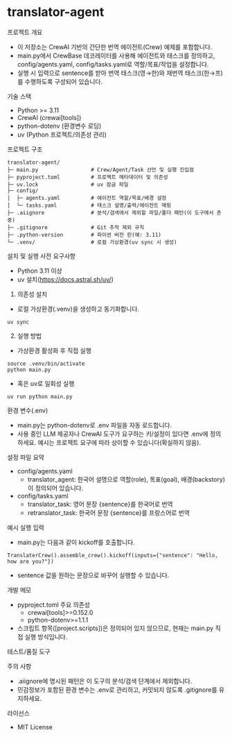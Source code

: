 # translator-agent

프로젝트 개요
- 이 저장소는 CrewAI 기반의 간단한 번역 에이전트(Crew) 예제를 포함합니다.
- main.py에서 CrewBase 데코레이터를 사용해 에이전트와 태스크를 정의하고, config/agents.yaml, config/tasks.yaml로 역할/목표/작업을 설정합니다.
- 실행 시 입력으로 sentence를 받아 번역 태스크(영→한)와 재번역 태스크(한→프)를 수행하도록 구성되어 있습니다.

기술 스택
- Python >= 3.11
- CrewAI (crewai[tools])
- python-dotenv (환경변수 로딩)
- uv (Python 프로젝트/의존성 관리)

프로젝트 구조
```
translator-agent/
├─ main.py                 # Crew/Agent/Task 선언 및 실행 진입점
├─ pyproject.toml          # 프로젝트 메타데이터 및 의존성
├─ uv.lock                 # uv 잠금 파일
├─ config/
│  ├─ agents.yaml          # 에이전트 역할/목표/배경 설정
│  └─ tasks.yaml           # 태스크 설명/출력/에이전트 매핑
├─ .aiignore               # 분석/검색에서 제외할 파일/폴더 패턴(이 도구에서 존중)
├─ .gitignore              # Git 추적 제외 규칙
├─ .python-version         # 파이썬 버전 핀(예: 3.11)
└─ .venv/                  # 로컬 가상환경(uv sync 시 생성)
```

설치 및 실행
사전 요구사항
- Python 3.11 이상
- uv 설치(https://docs.astral.sh/uv/)

1) 의존성 설치
- 로컬 가상환경(.venv)을 생성하고 동기화합니다.
```
uv sync
```

2) 실행 방법
- 가상환경 활성화 후 직접 실행
```
source .venv/bin/activate
python main.py
```
- 혹은 uv로 일회성 실행
```
uv run python main.py
```

환경 변수(.env)
- main.py는 python-dotenv로 .env 파일을 자동 로드합니다.
- 사용 중인 LLM 제공자나 CrewAI 도구가 요구하는 키/설정이 있다면 .env에 정의하세요. 예시는 프로젝트 요구에 따라 상이할 수 있습니다(확실하지 않음).

설정 파일 요약
- config/agents.yaml
  - translator_agent: 한국어 설명으로 역할(role), 목표(goal), 배경(backstory)이 정의되어 있습니다.
- config/tasks.yaml
  - translator_task: 영어 문장 {sentence}를 한국어로 번역
  - retranslator_task: 한국어 문장 {sentence}를 프랑스어로 번역

예시 실행 입력
- main.py는 다음과 같이 kickoff를 호출합니다.
```
TranslaterCrew().assemble_crew().kickoff(inputs={"sentence": "Hello, how are you?"})
```
- sentence 값을 원하는 문장으로 바꾸어 실행할 수 있습니다.

개발 메모
- pyproject.toml 주요 의존성
  - crewai[tools]>=0.152.0
  - python-dotenv>=1.1.1
- 스크립트 항목([project.scripts])은 정의되어 있지 않으므로, 현재는 main.py 직접 실행 방식입니다.

테스트/품질 도구

주의 사항
- .aiignore에 명시된 패턴은 이 도구의 분석/검색 단계에서 제외합니다.
- 민감정보가 포함된 환경 변수는 .env로 관리하고, 커밋되지 않도록 .gitignore를 유지하세요.

라이선스
- MIT License